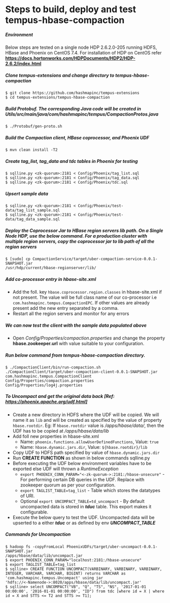 # Steps to build, deploy and test tempus-hbase-compaction

##### Environment
Below steps are tested on a single node HDP 2.6.2.0-205 running HDFS, HBase and Phoenix on CentOS
 7.4. For installation of HDP on CentOS refer **https://docs.hortonworks.com/HDPDocuments/HDP2/HDP-2.6.2/index.html**

##### Clone tempus-extensions and change directory to _tempus-hbase-compaction_ 
    $ git clone https://github.com/hashmapinc/tempus-extensions
    $ cd tempus-extensions/tempus-hbase-compaction
##### Build Protobuf. The corresponding Java code will be created in _Utils/src/main/java/com/hashmapinc/tempus/CompactionProtos.java_
    $ ./Protobuf/gen-proto.sh
##### Build the Compaction client, HBase coprocessor, and Phoenix UDF
    $ mvn clean install -T2
##### Create tag_list, tag_data and tdc tables in Phoenix for testing 
    $ sqlline.py <zk-quorum>:2181 < Config/Phoenix/tag_list.sql
    $ sqlline.py <zk-quorum>:2181 < Config/Phoenix/tag_data.sql
    $ sqlline.py <zk-quorum>:2181 < Config/Phoenix/tdc.sql
##### Upsert sample data
    $ sqlline.py <zk-quorum>:2181 < Config/Phoenix/test-data/tag_list_sample.sql
    $ sqlline.py <zk-quorum>:2181 < Config/Phoenix/test-data/tag_data_sample.sql
##### Deploy the Coprocessor Jar to HBase region servers lib path. On a Single Node HDP, use the below command. For a production cluster with multiple region servers, copy the coprocessor jar to lib path of all the region servers
    $ [sudo] cp CompactionService/target/uber-compaction-service-0.0.1-SNAPSHOT.jar 
    /usr/hdp/current/hbase-regionserver/lib/
##### Add co-processor entry in hbase-site.xml
- Add the foll. key `hbase.coprocessor.region.classes` in hbase-site.xml if not present. The value
 will be full class name of our co-processor i.e `com.hashmapinc.tempus.CompactionEPC`. If other 
 values are already present add the new entry separated by a comma.
- Restart all the region servers and monitor for any errors 
##### We can now test the client with the sample data populated above
- Open _Config/Properties/compaction.properties_ and change the property **hbase.zookeeper.url** with value suitable to your configuration.
##### Run below command from _tempus-hbase-compaction_ directory. 
    $ ./CompactionClient/bin/run-compaction.sh 
    ./CompactionClient/target/uber-compaction-client-0.0.1-SNAPSHOT.jar com.hashmapinc.tempus.CompactionClient Config/Properties/compaction.properties Config/Properties/log4j.properties
##### To Uncompact and get the original data back [Ref: https://phoenix.apache.org/udf.html]
- Create a new directory in HDFS where the UDF will be copied. We will name it as `lib` and will 
be created as specified by the value of property `hbase.rootdir`. Eg: If `hbase.rootdir` value is
 _/apps/hbase/data/_, then the UDF has to be copied at _/apps/hbase/data/lib_
- Add foll new properties in hbase-site.xml 
    - Name: `phoenix.functions.allowUserDefinedFunctions`, Value: `true` 
    - Name: `hbase.dynamic.jars.dir`, Value: `${hbase.rootdir}/lib`
- Copy UDF to HDFS path specified by value of `hbase.dynamic.jars.dir`
- Run **CREATE FUNCTION** as shown in below commands 
sqlline.py
- Before executing the UDF below environment variables have to be exported else UDF will thrown a
 _RuntimeException_
    - `export PHOENIX_CONN_PARAM="<-zk-quorum->:2181:/hbase-unsecure"` - For performing certain DB 
    queries in the UDF. Replace with zookeeper quorum as per your configuration.
    - `export TAGLIST_TABLE=tag_list` - Table which stores the datatypes of URI.
    - Optional `export UNCOMPACT_TABLE=td_uncompact` - By default uncompacted data is stored in 
    _**tduc**_ table. This export makes it configurable.
- Execute the below query to test the UDF. Uncompacted data will be upserted to a either 
_**tduc**_ or as defined by env _**UNCOMPACT_TABLE**_
##### Commands for Uncompaction
    $ hadoop fs -copyFromLocal PhoenixUDFs/target/uber-uncompact-0.0.1-SNAPSHOT.jar 
    /apps/hbase/data/lib/uncompact.jar
    $ export PHOENIX_CONN_PARAM="localhost:2181:/hbase-unsecure"
    $ export TAGLIST_TABLE=tag_list
    $ sqlline> CREATE FUNCTION UNCOMPACT(VARBINARY, VARBINARY, VARBINARY, INTEGER, VARCHAR, VARCHAR, BIGINT) returns VARCHAR as 'com.hashmapinc.tempus.Uncompact' using jar 
    'hdfs://<-Namenode->:8020/apps/hbase/data/lib/uncompact.jar'
    $ sqlline> select UNCOMPACT("VB", "Q", "TS", "NS", '2017-01-01 00:00:00', '2016-01-01 00:00:00', "ID") from tdc [where id = X | where id = X and STTS <= T2 and STTS >= T1];